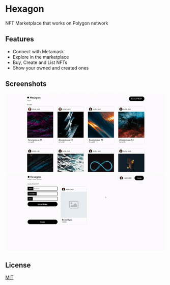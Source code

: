 # Hexagon

NFT Marketplace that works on Polygon network

## Features

* Connect with Metamask
* Explore in the marketplace
* Buy, Create and List NFTs
* Show your owned and created ones

## Screenshots

<img src="https://github.com/ddenizakpinar/hexagon/blob/main/explore.gif" alt="explore" border="0">
<img src="https://github.com/ddenizakpinar/hexagon/blob/main/create.gif" alt="create" border="0">


## License
[MIT](https://choosealicense.com/licenses/mit/)

